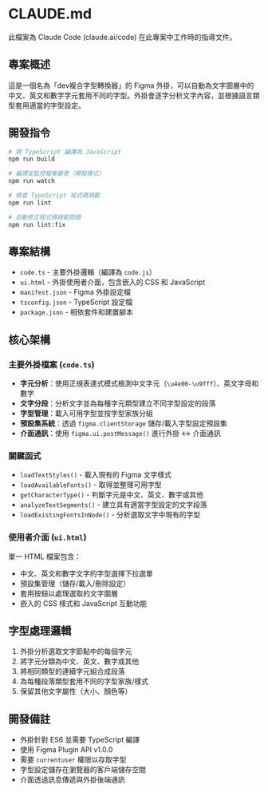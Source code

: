 # CLAUDE.md

此檔案為 Claude Code (claude.ai/code) 在此專案中工作時的指導文件。

## 專案概述

這是一個名為「dev複合字型轉換器」的 Figma 外掛，可以自動為文字圖層中的中文、英文和數字字元套用不同的字型。外掛會逐字分析文字內容，並根據語言類型套用適當的字型設定。

## 開發指令

```bash
# 將 TypeScript 編譯為 JavaScript
npm run build

# 編譯並監控檔案變更（開發模式）
npm run watch

# 檢查 TypeScript 程式碼規範
npm run lint

# 自動修正程式碼規範問題
npm run lint:fix
```

## 專案結構

- `code.ts` - 主要外掛邏輯（編譯為 `code.js`）
- `ui.html` - 外掛使用者介面，包含嵌入的 CSS 和 JavaScript
- `manifest.json` - Figma 外掛設定檔
- `tsconfig.json` - TypeScript 設定檔
- `package.json` - 相依套件和建置腳本

## 核心架構

### 主要外掛檔案 (`code.ts`)
- **字元分析**：使用正規表達式模式檢測中文字元（`\u4e00-\u9fff`）、英文字母和數字
- **文字分段**：分析文字並為每種字元類型建立不同字型設定的段落
- **字型管理**：載入可用字型並按字型家族分組
- **預設集系統**：透過 `figma.clientStorage` 儲存/載入字型設定預設集
- **介面通訊**：使用 `figma.ui.postMessage()` 進行外掛 ↔ 介面通訊

### 關鍵函式
- `loadTextStyles()` - 載入現有的 Figma 文字樣式
- `loadAvailableFonts()` - 取得並整理可用字型
- `getCharacterType()` - 判斷字元是中文、英文、數字或其他
- `analyzeTextSegments()` - 建立具有適當字型設定的文字段落
- `loadExistingFontsInNode()` - 分析選取文字中現有的字型

### 使用者介面 (`ui.html`)
單一 HTML 檔案包含：
- 中文、英文和數字文字的字型選擇下拉選單
- 預設集管理（儲存/載入/刪除設定）
- 套用按鈕以處理選取的文字圖層
- 嵌入的 CSS 樣式和 JavaScript 互動功能

## 字型處理邏輯

1. 外掛分析選取文字節點中的每個字元
2. 將字元分類為中文、英文、數字或其他
3. 將相同類型的連續字元組合成段落
4. 為每種段落類型套用不同的字型家族/樣式
5. 保留其他文字屬性（大小、顏色等）

## 開發備註

- 外掛針對 ES6 並需要 TypeScript 編譯
- 使用 Figma Plugin API v1.0.0
- 需要 `currentuser` 權限以存取字型
- 字型設定儲存在瀏覽器的客戶端儲存空間
- 介面透過訊息傳遞與外掛後端通訊